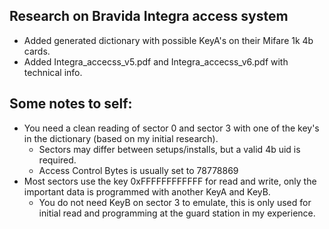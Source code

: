 ## Research on Bravida Integra access system
* Added generated dictionary with possible KeyA's on their Mifare 1k 4b cards.
* Added Integra_accecss_v5.pdf and Integra_accecss_v6.pdf with technical info.

## Some notes to self:
* You need a clean reading of sector 0 and sector 3 with one of the key's in the dictionary (based on my initial research).
  * Sectors may differ between setups/installs, but a valid 4b uid is required.
  * Access Control Bytes is usually set to 78778869
* Most sectors use the key 0xFFFFFFFFFFFF for read and write, only the important data is programmed with another KeyA and KeyB.
  * You do not need KeyB on sector 3 to emulate, this is only used for initial read and programming at the guard station in my experience.
